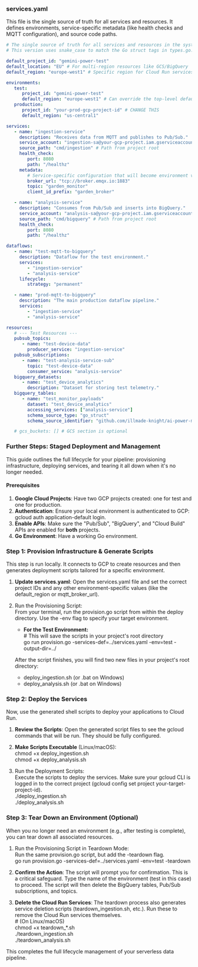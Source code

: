 ### **services.yaml**

This file is the single source of truth for all services and resources. It defines environments, service-specific metadata (like health checks and MQTT configuration), and source code paths.

````yaml
# The single source of truth for all services and resources in the system.
# This version uses snake_case to match the Go struct tags in types.go.

default_project_id: "gemini-power-test"
default_location: "EU" # For multi-region resources like GCS/BigQuery
default_region: "europe-west1" # Specific region for Cloud Run services

environments:
   test:
      project_id: "gemini-power-test"
      default_region: "europe-west1" # Can override the top-level default
   production:
      project_id: "your-prod-gcp-project-id" # CHANGE THIS
      default_region: "us-central1"

services:
   - name: "ingestion-service"
     description: "Receives data from MQTT and publishes to Pub/Sub."
     service_account: "ingestion-sa@your-gcp-project.iam.gserviceaccount.com"
     source_path: "cmd/ingestion" # Path from project root
     health_check:
        port: 8080
        path: "/healthz"
     metadata:
        # Service-specific configuration that will become environment variables
        broker_url: "tcp://broker.emqx.io:1883"
        topic: "garden_monitor"
        client_id_prefix: "garden_broker"

   - name: "analysis-service"
     description: "Consumes from Pub/Sub and inserts into BigQuery."
     service_account: "analysis-sa@your-gcp-project.iam.gserviceaccount.com"
     source_path: "cmd/bigquery" # Path from project root
     health_check:
        port: 8080
        path: "/healthz"

dataflows:
   - name: "test-mqtt-to-bigquery"
     description: "Dataflow for the test environment."
     services:
        - "ingestion-service"
        - "analysis-service"
     lifecycle:
        strategy: "permanent"

   - name: "prod-mqtt-to-bigquery"
     description: "The main production dataflow pipeline."
     services:
        - "ingestion-service"
        - "analysis-service"

resources:
   # --- Test Resources ---
   pubsub_topics:
      - name: "test-device-data"
        producer_service: "ingestion-service"
   pubsub_subscriptions:
      - name: "test-analysis-service-sub"
        topic: "test-device-data"
        consumer_service: "analysis-service"
   bigquery_datasets:
      - name: "test_device_analytics"
        description: "Dataset for storing test telemetry."
   bigquery_tables:
      - name: "test_monitor_payloads"
        dataset: "test_device_analytics"
        accessing_services: ["analysis-service"]
        schema_source_type: "go_struct"
        schema_source_identifier: "github.com/illmade-knight/ai-power-mpv/pkg/types.GardenMonitorPayload"

   # gcs_buckets: [] # GCS section is optional

````

### **Further Steps: Staged Deployment and Management**

This guide outlines the full lifecycle for your pipeline: provisioning infrastructure, deploying services, and tearing it all down when it's no longer needed.

#### **Prerequisites**

1. **Google Cloud Projects**: Have two GCP projects created: one for test and one for production.
2. **Authentication**: Ensure your local environment is authenticated to GCP: gcloud auth application-default login.
3. **Enable APIs**: Make sure the "Pub/Sub", "BigQuery", and "Cloud Build" APIs are enabled for **both** projects.
4. **Go Environment**: Have a working Go environment.

### **Step 1: Provision Infrastructure & Generate Scripts**

This step is run locally. It connects to GCP to create resources and then generates deployment scripts tailored for a specific environment.

1. **Update services.yaml**: Open the services.yaml file and set the correct project IDs and any other environment-specific values (like the default\_region or mqtt\_broker\_url).
2. Run the Provisioning Script:  
   From your terminal, run the provision.go script from within the deploy directory. Use the \-env flag to specify your target environment.
   * **For the Test Environment:**  
     \# This will save the scripts in your project's root directory  
     go run provision.go \-services-def=../services.yaml \-env=test \-output-dir=../

   After the script finishes, you will find two new files in your project's root directory:

   * deploy\_ingestion.sh (or .bat on Windows)
   * deploy\_analysis.sh (or .bat on Windows)

### **Step 2: Deploy the Services**

Now, use the generated shell scripts to deploy your applications to Cloud Run.

1. **Review the Scripts**: Open the generated script files to see the gcloud commands that will be run. They should be fully configured.
2. **Make Scripts Executable** (Linux/macOS):  
   chmod \+x deploy\_ingestion.sh  
   chmod \+x deploy\_analysis.sh

3. Run the Deployment Scripts:  
   Execute the scripts to deploy the services. Make sure your gcloud CLI is logged in to the correct project (gcloud config set project your-target-project-id).  
   ./deploy\_ingestion.sh  
   ./deploy\_analysis.sh

### **Step 3: Tear Down an Environment (Optional)**

When you no longer need an environment (e.g., after testing is complete), you can tear down all associated resources.

1. Run the Provisioning Script in Teardown Mode:  
   Run the same provision.go script, but add the \-teardown flag.  
   go run provision.go \-services-def=../services.yaml \-env=test \-teardown

2. **Confirm the Action**: The script will prompt you for confirmation. This is a critical safeguard. Type the name of the environment (test in this case) to proceed. The script will then delete the BigQuery tables, Pub/Sub subscriptions, and topics.
3. **Delete the Cloud Run Services**: The teardown process also generates service deletion scripts (teardown\_ingestion.sh, etc.). Run these to remove the Cloud Run services themselves.  
   \# (On Linux/macOS)  
   chmod \+x teardown\_\*.sh  
   ./teardown\_ingestion.sh  
   ./teardown\_analysis.sh

This completes the full lifecycle management of your serverless data pipeline.